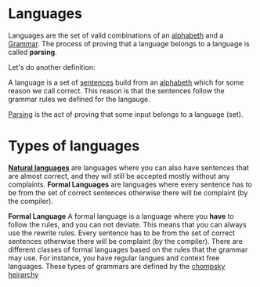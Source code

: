 # Languages

Languages are the set of valid combinations of an [alphabeth](Alphabeth.md) and a [Grammar](Grammar.md). The process of proving that a language belongs to a language is called **parsing**. 

Let's do another definition:

A language is a set of [sentences](../Data/Sentences.md) build from an [alphabeth](Alphabeth.md) which for some reason we call correct. This reason is that the sentences follow the grammar rules we defined for the langauge. 

[Parsing](parsing.md) is the act of proving that some input belongs to a language (set). 

# Types of languages 
**[Natural languages](Natural%20languages.md)** are languages where you can also have sentences that are almost correct, and they will still be accepted mostly without any complaints. **Formal Languages** are languages where every sentence has to be from the set of correct sentences otherwise there will be complaint (by the compiler).


**Formal Language** A formal language is a language where you **have** to follow the rules, and you can not deviate. This means that you can always use the rewrite rules. Every sentence has to be from the set of correct sentences otherwise there will be complaint (by the compiler). There are different classes of formal languages based on the rules that the grammar may use.  For instance, you have regular langues and context free languages. These types of grammars are defined by the [chompsky heirarchy](chompsky%20heirarchy.md)
